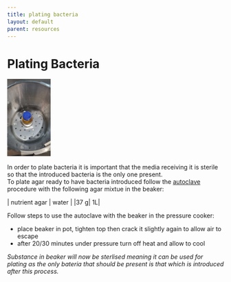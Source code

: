 ```yaml
--- 
title: plating bacteria
layout: default
parent: resources
---
```

# Plating Bacteria 
 
<img src="images/autoclave.jpg" width="20%" height="20%" >

In order to plate bacteria it is important that the media receiving it is sterile so that the introduced bacteria is the only one present.  
To plate agar ready to have bacteria introduced follow the [autoclave](autoclave) procedure with the following agar mixtue in the beaker:

| nutrient agar | water |
|37 g| 1L| 

Follow steps to use the autoclave with the beaker in the pressure cooker:

- place beaker in pot, tighten top then crack it slightly again to allow air to escape 
- after 20/30 minutes under pressure turn off heat and allow to cool

_Substance in beaker will now be sterlised meaning it can be used for plating as the only bateria that should be present is that which is introduced after this process._